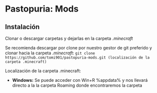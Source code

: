 ﻿# Pastopuria: Mods
 
 ## Instalación
 
 Clonar o descargar carpetas y dejarlas en la carpeta *.minecraft*
 
 Se recomienda descargar por clone por nuestro gestor de git preferido y clonar hacia la carpeta *.minecraft*:
`git clone https://github.com/tomi901/pastopuria-mods.git (localización de la carpeta .minecraft)`
 
 
 Localización de la carpeta .minecraft:
 * **Windows:** Se puede acceder con Win+R %appdata% y nos llevará directo a la la carpeta Roaming donde encontraremos la carpeta
